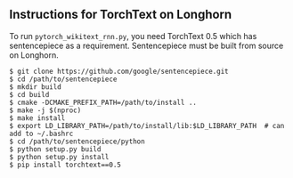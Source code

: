 ## Instructions for TorchText on Longhorn

To run `pytorch_wikitext_rnn.py`, you need TorchText 0.5 which has sentencepiece as a requirement. Sentencepiece must be built from source on Longhorn.

```
$ git clone https://github.com/google/sentencepiece.git
$ cd /path/to/sentencepiece
$ mkdir build
$ cd build
$ cmake -DCMAKE_PREFIX_PATH=/path/to/install ..
$ make -j $(nproc)
$ make install
$ export LD_LIBRARY_PATH=/path/to/install/lib:$LD_LIBRARY_PATH  # can add to ~/.bashrc
$ cd /path/to/sentencepiece/python
$ python setup.py build
$ python setup.py install
$ pip install torchtext==0.5
```


